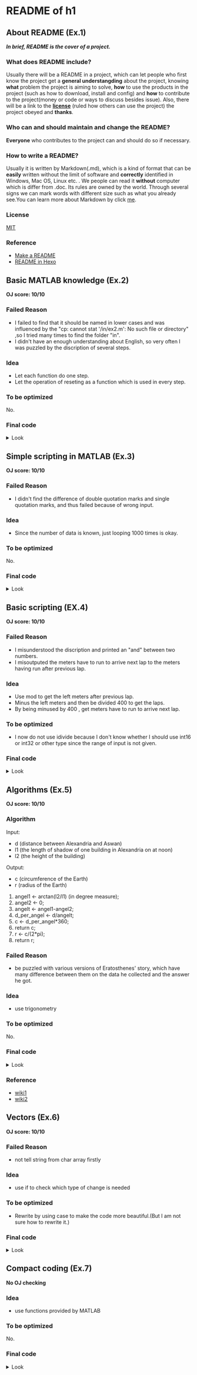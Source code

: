 # README of h1

## About README (Ex.1)

***In brief, README is the cover of a project.***

### What does README include?

Usually there will be a README in a project, which can let people who first know the project get a **general understangding** about the project, knowing **what** problem the project is aiming to solve, **how** to use the products in the project (such as how to download, install and config) and **how** to contribute to the project(money or code or ways to discuss besides issue). Also, there will be a link to the [**license**](https://opensource.org/licenses/) (ruled how others can use the project) the project obeyed and **thanks**.

### Who can and should maintain and change the README?

**Everyone** who contributes to the project can and should do so if necessary.

### How to write a README?

Usually it is written by Markdown(.md), which is a kind of format that can be **easily** written without the limit of software and **correctly** identified in Windows, Mac OS, Linux etc. . We people can read it **without** computer which is differ from .doc. Its rules are owned by the world. Through several signs we can mark words with different size such as what you already see.You can learn more about Markdown by click [me](https://www.markdownguide.org/).

### License

[MIT](https://choosealicense.com/licenses/mit/)

### Reference

 - [Make a README][1] 
 - [README in Hexo][2]

## Basic MATLAB knowledge (Ex.2) 

**OJ score: 10/10**

### Failed Reason

 - I failed to find that it should be named in lower cases and was influenced by the "cp: cannot stat '/in/ex2.m': No such file or directory" ,so I tried many times to find the folder "in".
 - I didn't have an enough understanding about English, so very often I was puzzled by the discription of several steps.

### Idea

 - Let each function do one step.
 - Let the operation of reseting as a function which is used in every step.

### To be optimized

No.

### Final code

<details>
<summary>Look</summary>

```MATLAB
[x,y]=Ex2_step1();
[x,y]=Ex2_step2(x,y);
[x,y]=Ex2_step3(x,y);
[x,y]=Ex2_step4(x,y);
[x,y,z]=Ex2_step5(x,y);
[x,y,z,w]=Ex2_step6(x,y,z);
Ex2_step7(x,y,z,w);
function [x,y]=Ex2_init()
    x=[3;2;6;8];
    y=[4;1;3;5];
end
function [x,y]=Ex2_step1()    
    [x,y]=Ex2_init();
    disp(x)
    disp(y)
    Ex2_init();% Because specifications 2, after question 1, there still be a reset.
end
function [x,y]=Ex2_step2(x,y)
    y(5)= sum(x);
    disp(x);
    disp(y);
    [x,y]=Ex2_init();
end
function [x,y]=Ex2_step3(x,y)
    x=x.^y;
    disp(x);
    disp(y);
    [x,y]=Ex2_init();
end
function [x,y]=Ex2_step4(x,y)
    y=x.\y;
    disp(y);
    disp(x);
    [x,y]=Ex2_init();
end
function [x,y,z]=Ex2_step5(x,y)     
    z=x.*y;
    disp(x);
    disp(y);
    disp(z);
    [x,y]=Ex2_init();
end
function [x,y,z,w]=Ex2_step6(x,y,z)
    w=sum(z);
    disp(z);
    disp(w);
    [x,y]=Ex2_init();% Because specifications 2, even there is no chagnge of x and y, there still be a reset.
end
function Ex2_step7(x,y,z,w)
    disp(x);
    disp(y);
    disp(w);
    disp(x'*y-w);
    [x,y]=Ex2_init();% because specifications 2
    % The result comes from the action that firstly, multiplies the nonconjugate transpose of x and
    % y by multiplying corresponding elements and then minus w.
end
```

</details>

## Simple scripting in MATLAB (Ex.3)

**OJ score: 10/10**

### Failed Reason

 - I didn't find the difference of double quotation marks and single quotation marks, and thus failed because of wrong input.

### Idea

 - Since the number of data is known, just looping 1000 times is okay.

### To be optimized

No.

### Final code

<details>
<summary>Look</summary>

```matlab
for i=1:1000 %Having know the total number 1000
    t_s=input('');
    t_d=t_s/(24*60*60);
    disp(t_d);
end
```

</details>

## Basic scripting (EX.4)

**OJ score: 10/10**

### Failed Reason

 - I misunderstood the discription and printed an "and" between two numbers.
 - I misoutputed the meters have to run to arrive next lap to the meters having run after previous lap.

### Idea

 - Use mod to get the left meters after previous lap.
 - Minus the left meters and then be divided 400 to get the laps.
 - By being minused by 400 , get meters have to run to arrive next lap.

### To be optimized

 - I now do not use idivide because I don't know whether I should use int16 or int32 or other type since the range of input is not given.

### Final code

<details>
<summary>Look</summary>

```matlab
l=input('');
left=mod (l,400);
lap=(l-left)/400;% can also use idivide
left=400-left;
disp(lap);
disp(left);
```

</details>

## Algorithms (Ex.5)

**OJ score: 10/10**

### Algorithm

Input: 
 - d (distance between Alexandria and Aswan)
 - l1 (the length of shadow of one building in Alexandria on at noon)
 - l2 (the height of the building)

Output: 
 - c (circumference of the Earth)
 - r (radius of the Earth)

1. angel1 <- arctan(l2/l1) (in degree measure);
2. angel2 <- 0;
3. angelt <- angel1-angel2;
4. d_per_angel <- d/angelt;
5. c <- d_per_angel*360;
6. return c;
7. r <- c/(2*pi);
8. return r;

### Failed Reason

 - be puzzled with various versions of Eratosthenes' story, which have many difference between them on the data he collected and the answer he got.

### Idea

 - use trigonometry

### To be optimized

No.

### Final code

<details>
<summary>Look</summary>

```matlab
%reference: wiki
angel=7.2;
meter=5000*160;
meter_per_angel=meter/angel;
c=meter_per_angel*360;
disp(c/1000);
r=c/2/pi;
disp(r/1000);
```

</details>

### Reference

 - [wiki1][3] 
 - [wiki2][4]
  
## Vectors (Ex.6)

**OJ score: 10/10**

### Failed Reason

 - not tell string from char array firstly 

### Idea

 - use if to check which type of change is needed

### To be optimized

 - Rewrite by using case to make the code more beautiful.(But I am not sure how to rewrite it.)

### Final code

<details>
<summary>Look</summary>

```matlab
data=input('');
type=input('','s');
if (strcmp('stones to pounds',type)) % char array can be checked whether they "=="  only when they have the same length (num of elements in the array) 
    fans=14.*data;
elseif (strcmp(type,'pounds to kg'))
    fans=(6.35/14).*data;
else fans=data/6.35;
end
disp(fans);
```

</details>

## Compact coding (Ex.7)

**No OJ checking**

### Idea

 - use functions provided by MATLAB

### To be optimized

No.

### Final code

<details>
<summary>Look</summary>

```matlab
ans1=primes(100000)% from 1 to 100000
ans2=prod(randi(10,1,5))% get a 1*5 random int from 1 to 10 and then get the product
```

</details>

[1]:https://www.makeareadme.com/
[2]:https://github.com/hexojs/hexo/blob/master/README.md
[3]:https://en.wikipedia.org/wiki/Eratosthenes
[4]:https://en.wikipedia.org/wiki/Earth%27s_circumference